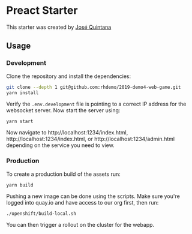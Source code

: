 # Preact Starter

This starter was created by [José Quintana](git.io/joseluisq)


## Usage

### Development

Clone the repository and install the dependencies:

```sh
git clone --depth 1 git@github.com:rhdemo/2019-demo4-web-game.git
yarn install
```

Verify the `.env.development` file is pointing to a correct IP address for the websocket server. Now start the server using:

```
yarn start
```

Now navigate to http://localhost:1234/index.html, http://localhost:1234/index.html, or http://localhost:1234/admin.html depending on the service you need to view.


### Production

To create a production build of the assets run:

```
yarn build
```

Pushing a new image can be done using the scripts. Make sure you're logged into quay.io and have access to our org first, then run:

```
./openshift/build-local.sh
```

You can then trigger a rollout on the cluster for the webapp.
